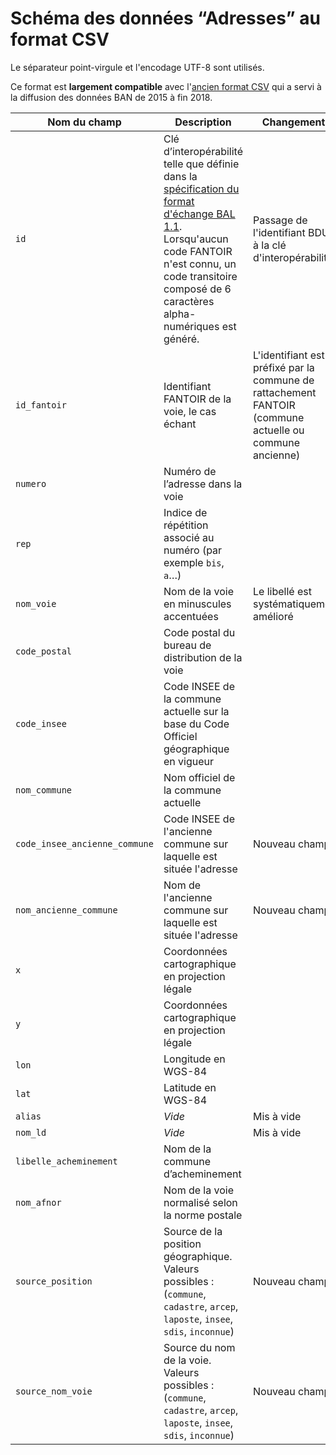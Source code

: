 # Schéma des données “Adresses” au format CSV

Le séparateur point-virgule et l'encodage UTF-8 sont utilisés.

Ce format est **largement compatible** avec l'[ancien format CSV](ban-2015.md) qui a servi à la diffusion des données BAN de 2015 à fin 2018.

| Nom du champ | Description | Changements |
| --- | --- | --- |
| `id` | Clé d’interopérabilité telle que définie dans la [spécification du format d'échange BAL 1.1](https://cms.geobretagne.fr/sites/default/files/documents/aitf-sig-topo-adresse-fichier-echange-simplifie-v_1.1_0.pdf). Lorsqu'aucun code FANTOIR n'est connu, un code transitoire composé de 6 caractères alpha-numériques est généré. | Passage de l'identifiant BDUNI à la clé d'interopérabilité|
| `id_fantoir` | Identifiant FANTOIR de la voie, le cas échant | L'identifiant est préfixé par la commune de rattachement FANTOIR (commune actuelle ou commune ancienne) |
| `numero` | Numéro de l’adresse dans la voie | |
| `rep` | Indice de répétition associé au numéro (par exemple `bis`, `a`…) | |
| `nom_voie` | Nom de la voie en minuscules accentuées | Le libellé est systématiquement amélioré|
| `code_postal` | Code postal du bureau de distribution de la voie | |
| `code_insee` | Code INSEE de la commune actuelle sur la base du Code Officiel géographique en vigueur | |
| `nom_commune` | Nom officiel de la commune actuelle | |
| `code_insee_ancienne_commune` | Code INSEE de l'ancienne commune sur laquelle est située l'adresse | Nouveau champ |
| `nom_ancienne_commune` | Nom de l'ancienne commune sur laquelle est située l'adresse | Nouveau champ |
| `x` | Coordonnées cartographique en projection légale | |
| `y` | Coordonnées cartographique en projection légale | |
| `lon` | Longitude en WGS-84 | |
| `lat` | Latitude en WGS-84 | |
| `alias` | _Vide_ | Mis à vide |
| `nom_ld` | _Vide_ | Mis à vide |
| `libelle_acheminement` | Nom de la commune d’acheminement | |
| `nom_afnor` | Nom de la voie normalisé selon la norme postale | |
| `source_position` | Source de la position géographique. Valeurs possibles : (`commune`, `cadastre`, `arcep`, `laposte`, `insee`, `sdis`, `inconnue`) | Nouveau champ |
| `source_nom_voie` | Source du nom de la voie. Valeurs possibles : (`commune`, `cadastre`, `arcep`, `laposte`, `insee`, `sdis`, `inconnue`) | Nouveau champ |
